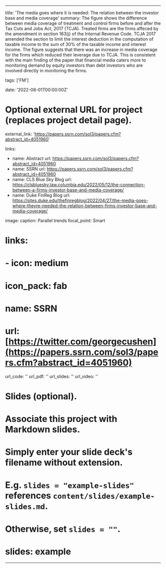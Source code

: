 
---
title: 'The media goes where it is needed: The relation between the investor base and media coverage'
summary: The figure shows the difference between media coverage of treatment and control firms before and after the Tax Cuts and Jobs Act, 2017 (TCJA). Treated firms are the firms affeced by the amendment in section 163(j) of the Internal Revenue Code. TCJA 2017 amended the section to limit the interest deduction in the computation of taxable income to the sum of 30% of the taxable income and interest income. The figure suggests that there was an increase in media coverage for the firms which reduced their leverage due to TCJA. This is consistent with the main finding of the paper that financial media caters more to monitoring demand by equity investors than debt investors who are involved directly in monitoring the firms.

tags: ['FM']

date: '2022-08-01T00:00:00Z'

# Optional external URL for project (replaces project detail page).
external_link: 'https://papers.ssrn.com/sol3/papers.cfm?abstract_id=4051960'

links:
  - name: Abstract
    url: https://papers.ssrn.com/sol3/papers.cfm?abstract_id=4051960
  - name: SSRN
    url: https://papers.ssrn.com/sol3/papers.cfm?abstract_id=4051960
  - name: CLS Blue Sky Blog
    url: https://clsbluesky.law.columbia.edu/2022/05/12/the-connection-between-a-firms-investor-base-and-media-coverage/
  - name: Duke FinReg Blog
    url: https://sites.duke.edu/thefinregblog/2022/04/27/the-media-goes-where-theyre-needed-the-relation-between-firms-investor-base-and-media-coverage/
    

image: 
  caption: Parallel trends
  focal_point: Smart

# links:
#  - icon: medium
#    icon_pack: fab
#    name: SSRN
#    url: [https://twitter.com/georgecushen](https://papers.ssrn.com/sol3/papers.cfm?abstract_id=4051960)
url_code: ''
url_pdf: ''
url_slides: ''
url_video: ''

# Slides (optional).
#   Associate this project with Markdown slides.
#   Simply enter your slide deck's filename without extension.
#   E.g. `slides = "example-slides"` references `content/slides/example-slides.md`.
#   Otherwise, set `slides = ""`.
# slides: example
---
